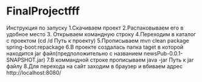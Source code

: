 # FinalProjectfff
Инструкция по запуску
1.Скачиваем проект
2.Распаковываем его в удобное место
3. Открываем командную строку
4.Переходим в каталог с проектом (cd /d Путь к проекту)
5.Прописываем mvn clean package spring-boot:repackage
6.В проекте создалась папка taget в которой находится jar файл(предположительно с названием newsPub-0.0.1-SNAPSHOT.jar)
7.В коммандной строке прописываем java -jar Путь к jar файлу
8.Для перехода на сайт заходим в браузер и вбиваем адрес http://localhost:8080/
